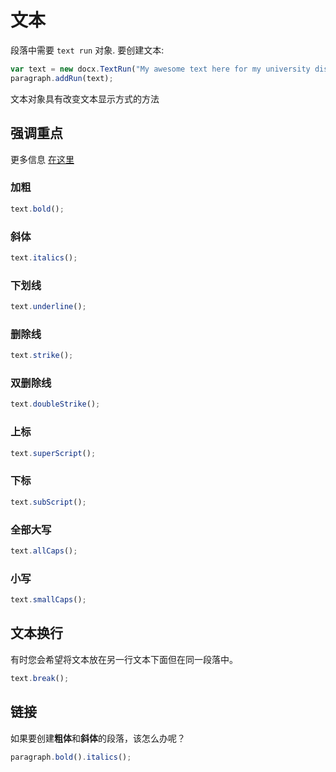 # 文本

段落中需要 `text run` 对象. 要创建文本:

```js
var text = new docx.TextRun("My awesome text here for my university dissertation");
paragraph.addRun(text);
```

文本对象具有改变文本显示方式的方法

## 强调重点

更多信息 [在这里](https://english.stackexchange.com/questions/97081/what-is-the-typography-term-which-refers-to-the-usage-of-bold-italics-and-unde)

### 加粗

```js
text.bold();
```

### 斜体

```js
text.italics();
```

### 下划线

```js
text.underline();
```

### 删除线

```js
text.strike();
```

### 双删除线

```js
text.doubleStrike();
```

### 上标

```js
text.superScript();
```

### 下标

```js
text.subScript();
```

### 全部大写

```js
text.allCaps();
```

### 小写

```js
text.smallCaps();
```

## 文本换行

有时您会希望将文本放在另一行文本下面但在同一段落中。

```js
text.break();
```

## 链接

如果要创建**粗体**和**斜体**的段落，该怎么办呢？

```js
paragraph.bold().italics();
```
